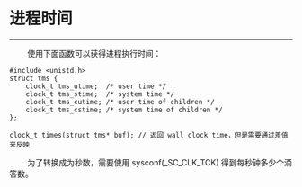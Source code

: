 # 进程时间
***

&emsp;&emsp;
使用下面函数可以获得进程执行时间：

    #include <unistd.h>
    struct tms {
        clock_t tms_utime;  /* user time */
        clock_t tms_stime;  /* system time */
        clock_t tms_cutime; /* user time of children */
        clock_t tms_cstime; /* system time of children */
    };
    
    clock_t times(struct tms* buf); // 返回 wall clock time，但是需要通过差值来反映

&emsp;&emsp;
为了转换成为秒数，需要使用 sysconf(_SC_CLK_TCK) 得到每秒钟多少个滴答数。